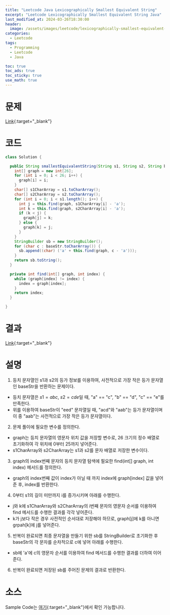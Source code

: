 ```yaml
---
title: "Leetcode Java Lexicographically Smallest Equivalent String"
excerpt: "Leetcode Lexicographically Smallest Equivalent String Java"
last_modified_at: 2024-03-26T18:30:00
header:
  image: /assets/images/leetcode/lexicographically-smallest-equivalent-string.png
categories:
  - Leetcode
tags:
  - Programming
  - Leetcode
  - Java

toc: true
toc_ads: true
toc_sticky: true
use_math: true
---
```

# 문제
[Link](https://leetcode.com/problems/lexicographically-smallest-equivalent-string/){:target="_blank"}

# 코드
```java
class Solution {

  public String smallestEquivalentString(String s1, String s2, String baseStr) {
    int[] graph = new int[26];
    for (int i = 0; i < 26; i++) {
      graph[i] = i;
    }
    char[] s1CharArray = s1.toCharArray();
    char[] s2CharArray = s2.toCharArray();
    for (int i = 0; i < s1.length(); i++) {
      int j = this.find(graph, s1CharArray[i] - 'a');
      int k = this.find(graph, s2CharArray[i] - 'a');
      if (k < j) {
        graph[j] = k;
      } else {
        graph[k] = j;
      }
    }
    StringBuilder sb = new StringBuilder();
    for (char c : baseStr.toCharArray()) {
      sb.append((char) ('a' + this.find(graph, c - 'a')));
    }
    return sb.toString();
  }

  private int find(int[] graph, int index) {
    while (graph[index] != index) {
      index = graph[index];
    }
    return index;
  }

}
```

# 결과
[Link](https://leetcode.com/problems/lexicographically-smallest-equivalent-string/submissions/1214287091/){:target="_blank"}

# 설명
1. 등치 문자열인 s1과 s2의 등가 정보를 이용하여, 사전적으로 가장 작은 등가 문자열인 baseStr을 반환하는 문제이다.
- 등치 문자열은 $s1 = abc$, $s2 = cde$일 때,  "a" == "c", "b" == "d", "c" == "e"를 만족한다.
- 위를 이용하여 baseStr이 "eed" 문자열일 때, "acd"와 "aab"는 등가 문자열이며 이 중 "aab"는 사전적으로 가장 작은 등가 문자열이다.

2. 문제 풀이에 필요한 변수를 정의한다.
- graph는 등치 문자열의 영문자 위치 값을 저장할 변수로, 26 크기의 정수 배열로 초기화하여 각 위치에 0부터 25까지 넣어준다.
- s1CharArray와 s2CharArray는 s1과 s2를 문자 배열로 저장한 변수이다.

3. graph의 index번째 문자의 등치 문자열 탐색에 필요한 find(int[] graph, int index) 메서드를 정의한다.
- graph의 index번째 값이 index가 아닐 때 까지 index에 graph[index] 값을 넣어준 후, index를 반환한다.

4. 0부터 s1의 길이 미만까지 i를 증가시키며 아래를 수행한다.
- j와 k에 s1CharArray와 s2CharArray의 i번째 문자의 영문자 순서를 이용하여 find 메서드를 수행한 결과를 각각 넣어준다.
- k가 j보다 작은 경우 사전적인 순서대로 저장해야 하므로, graph[j]에 k를 아니면 grpah[k]에 j를 넣어준다.

5. 반복이 완료되면 최종 문자열을 만들기 위한 sb를 StringBuilder로 초기화한 후 baseStr의 각 문자를 순차적으로 c에 넣어 아래를 수행한다.
- sb에 'a'에 c의 영문자 순서를 이용하여 find 메서드를 수행한 결과를 더하여 이어준다.

6. 반복이 완료되면 저장된 sb를 주어진 문제의 결과로 반환한다.

# 소스
Sample Code는 [여기](https://github.com/GracefulSoul/leetcode/blob/master/src/main/java/gracefulsoul/problems/LexicographicallySmallestEquivalentString.java){:target="_blank"}에서 확인 가능합니다.